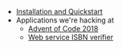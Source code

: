 - [Installation and Quickstart](installation-and-quickstart.md)
- Applications we're hacking at
    - [Advent of Code 2018](advent-of-code-2018.md)
    - [Web service ISBN verifier](isbn-verifier.md)
